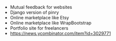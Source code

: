- Mutual feedback for websites
- Django version of pinry
- Online marketplace like Etsy
- Online marketplace like WrapBootstrap
- Portfolio site for freelancers
- https://news.ycombinator.com/item?id=3029771
